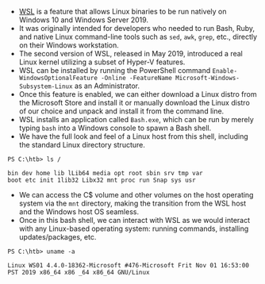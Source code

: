 - [WSL](https://docs.microsoft.com/en-us/windows/wsl/) is a feature that allows Linux binaries to be run natively on Windows 10 and Windows Server 2019.
- It was originally intended for developers who needed to run Bash, Ruby, and native Linux command-line tools such as `sed`, `awk`, `grep`, etc., directly on their Windows workstation. 
- The second version of WSL, released in May 2019, introduced a real Linux kernel utilizing a subset of Hyper-V features.
- WSL can be installed by running the PowerShell command `Enable-WindowsOptionalFeature -Online -FeatureName Microsoft-Windows-Subsystem-Linux` as an Administrator. 
- Once this feature is enabled, we can either download a Linux distro from the Microsoft Store and install it or manually download the Linux distro of our choice and unpack and install it from the command line.
- WSL installs an application called `Bash.exe`, which can be run by merely typing `bash` into a Windows console to spawn a Bash shell. 
- We have the full look and feel of a Linux host from this shell, including the standard Linux directory structure.
```powershell-session
PS C:\htb> ls /

bin dev home lib lLib64 media opt root sbin srv tmp var
boot etc init 1lib32 Libx32 mnt proc run Snap sys usr
```
- We can access the C$ volume and other volumes on the host operating system via the `mnt` directory, making the transition from the WSL host and the Windows host OS seamless. 
- Once in this bash shell, we can interact with WSL as we would interact with any Linux-based operating system: running commands, installing updates/packages, etc.
```powershell-session
PS C:\htb> uname -a

Linux WS01 4.4.0-18362-Microsoft #476-Microsoft Frit Nov 01 16:53:00
PST 2019 x86_64 x86 _64 x86_64 GNU/Linux
```
